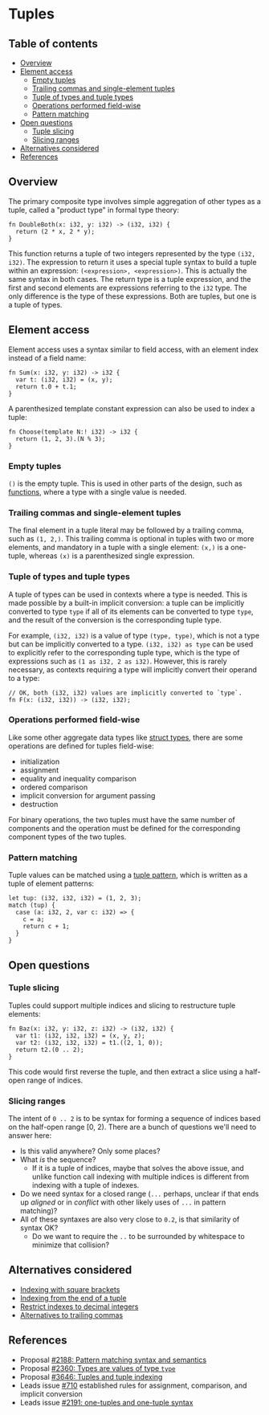 # Tuples

<!--
Part of the Carbon Language project, under the Apache License v2.0 with LLVM
Exceptions. See /LICENSE for license information.
SPDX-License-Identifier: Apache-2.0 WITH LLVM-exception
-->

<!-- toc -->

## Table of contents

-   [Overview](#overview)
-   [Element access](#element-access)
    -   [Empty tuples](#empty-tuples)
    -   [Trailing commas and single-element tuples](#trailing-commas-and-single-element-tuples)
    -   [Tuple of types and tuple types](#tuple-of-types-and-tuple-types)
    -   [Operations performed field-wise](#operations-performed-field-wise)
    -   [Pattern matching](#pattern-matching)
-   [Open questions](#open-questions)
    -   [Tuple slicing](#tuple-slicing)
    -   [Slicing ranges](#slicing-ranges)
-   [Alternatives considered](#alternatives-considered)
-   [References](#references)

<!-- tocstop -->

## Overview

The primary composite type involves simple aggregation of other types as a
tuple, called a "product type" in formal type theory:

```
fn DoubleBoth(x: i32, y: i32) -> (i32, i32) {
  return (2 * x, 2 * y);
}
```

This function returns a tuple of two integers represented by the type
`(i32, i32)`. The expression to return it uses a special tuple syntax to build a
tuple within an expression: `(<expression>, <expression>)`. This is actually the
same syntax in both cases. The return type is a tuple expression, and the first
and second elements are expressions referring to the `i32` type. The only
difference is the type of these expressions. Both are tuples, but one is a tuple
of types.

## Element access

Element access uses a syntax similar to field access, with an element index
instead of a field name:

```
fn Sum(x: i32, y: i32) -> i32 {
  var t: (i32, i32) = (x, y);
  return t.0 + t.1;
}
```

A parenthesized template constant expression can also be used to index a tuple:

```
fn Choose(template N:! i32) -> i32 {
  return (1, 2, 3).(N % 3);
}
```

### Empty tuples

`()` is the empty tuple. This is used in other parts of the design, such as
[functions](functions.md), where a type with a single value is needed.

### Trailing commas and single-element tuples

The final element in a tuple literal may be followed by a trailing comma, such
as `(1, 2,)`. This trailing comma is optional in tuples with two or more
elements, and mandatory in a tuple with a single element: `(x,)` is a one-tuple,
whereas `(x)` is a parenthesized single expression.

### Tuple of types and tuple types

A tuple of types can be used in contexts where a type is needed. This is made
possible by a built-in implicit conversion: a tuple can be implicitly converted
to type `type` if all of its elements can be converted to type `type`, and the
result of the conversion is the corresponding tuple type.

For example, `(i32, i32)` is a value of type `(type, type)`, which is not a type
but can be implicitly converted to a type. `(i32, i32) as type` can be used to
explicitly refer to the corresponding tuple type, which is the type of
expressions such as `(1 as i32, 2 as i32)`. However, this is rarely necessary,
as contexts requiring a type will implicitly convert their operand to a type:

```carbon
// OK, both (i32, i32) values are implicitly converted to `type`.
fn F(x: (i32, i32)) -> (i32, i32);
```

### Operations performed field-wise

Like some other aggregate data types like
[struct types](classes.md#struct-types), there are some operations are defined
for tuples field-wise:

-   initialization
-   assignment
-   equality and inequality comparison
-   ordered comparison
-   implicit conversion for argument passing
-   destruction

For binary operations, the two tuples must have the same number of components
and the operation must be defined for the corresponding component types of the
two tuples.

### Pattern matching

Tuple values can be matched using a
[tuple pattern](/docs/design/pattern_matching.md#tuple-patterns), which is
written as a tuple of element patterns:

```carbon
let tup: (i32, i32, i32) = (1, 2, 3);
match (tup) {
  case (a: i32, 2, var c: i32) => {
    c = a;
    return c + 1;
  }
}
```

## Open questions

### Tuple slicing

Tuples could support multiple indices and slicing to restructure tuple elements:

```
fn Baz(x: i32, y: i32, z: i32) -> (i32, i32) {
  var t1: (i32, i32, i32) = (x, y, z);
  var t2: (i32, i32, i32) = t1.((2, 1, 0));
  return t2.(0 .. 2);
}
```

This code would first reverse the tuple, and then extract a slice using a
half-open range of indices.

### Slicing ranges

The intent of `0 .. 2` is to be syntax for forming a sequence of indices based
on the half-open range [0, 2). There are a bunch of questions we'll need to
answer here:

-   Is this valid anywhere? Only some places?
-   What _is_ the sequence?
    -   If it is a tuple of indices, maybe that solves the above issue, and
        unlike function call indexing with multiple indices is different from
        indexing with a tuple of indexes.
-   Do we need syntax for a closed range (`...` perhaps, unclear if that ends up
    _aligned_ or in _conflict_ with other likely uses of `...` in pattern
    matching)?
-   All of these syntaxes are also very close to `0.2`, is that similarity of
    syntax OK?
    -   Do we want to require the `..` to be surrounded by whitespace to
        minimize that collision?

## Alternatives considered

-   [Indexing with square brackets](/proposals/p3646.md#square-bracket-notation)
-   [Indexing from the end of a tuple](/proposals/p3646.md#negative-indexing-from-the-end-of-the-tuple)
-   [Restrict indexes to decimal integers](/proposals/p3646.md#decimal-indexing-restriction)
-   [Alternatives to trailing commas](/proposals/p3646.md#trailing-commas)

## References

-   Proposal
    [#2188: Pattern matching syntax and semantics](https://github.com/carbon-language/carbon-lang/pull/2188)
-   Proposal
    [#2360: Types are values of type `type`](https://github.com/carbon-language/carbon-lang/pull/2360)
-   Proposal
    [#3646: Tuples and tuple indexing](https://github.com/carbon-language/carbon-lang/pull/3646)
-   Leads issue
    [#710](https://github.com/carbon-language/carbon-lang/issues/710)
    established rules for assignment, comparison, and implicit conversion
-   Leads issue
    [#2191: one-tuples and one-tuple syntax](https://github.com/carbon-language/carbon-lang/issues/2191)
